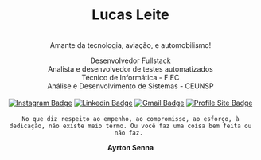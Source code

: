 <div align="center">

# Lucas Leite

<br>
Amante da tecnologia, aviação, e automobilismo!

Desenvolvedor Fullstack
<br>
Analista e desenvolvedor de testes automatizados
<br>
Técnico de Informática - FIEC
<br>
Análise e Desenvolvimento de Sistemas - CEUNSP
<br>
<br>
[![Instagram Badge](https://img.shields.io/badge/-@lrleite__-ff0000?style=flat-square&labelColor=ff0000&logo=instagram&logoColor=white&link=https://www.instagram.com/lrleite_/)](https://www.instagram.com/lrleite_/) 
[![Linkedin Badge](https://img.shields.io/badge/-Lucas%20Leite-ff0000?style=flat-square&logo=Linkedin&logoColor=white&link=https://www.linkedin.com/in/lucas-leite-4ab814183/)](https://www.linkedin.com/in/lucas-leite-4ab814183/) 
[![Gmail Badge](https://img.shields.io/badge/-raphaleite.2002@gmail.com-ff0000?style=flat-square&logo=Gmail&logoColor=white&link=mailto:raphaeleite@gmail.com)](mailto:raphaeleite.2002@gmail.com)
[![Profile Site Badge](https://img.shields.io/badge/-My%20Profile%20Website-ff0000?style=flat-square&logoColor=white&link=www.lucasleite.tech)](https://www.lucasleite.tech/)
<br> 
<br>
``No que diz respeito ao empenho, ao compromisso, ao esforço, à dedicação, não existe meio termo. Ou você faz uma coisa bem feita ou não faz.
``

**Ayrton Senna**


</div>

